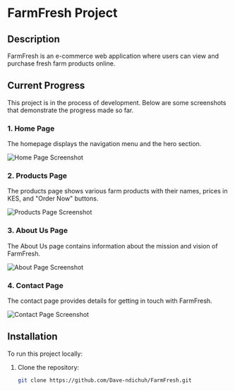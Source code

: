 # FarmFresh Project

## Description
FarmFresh is an e-commerce web application where users can view and purchase fresh farm products online.

## Current Progress
This project is in the process of development. Below are some screenshots that demonstrate the progress made so far.

### 1. Home Page
The homepage displays the navigation menu and the hero section.

![Home Page Screenshot](https://raw.githubusercontent.com/Dave-ndichuh/FarmFresh/master/assets/homepage.png)

### 2. Products Page
The products page shows various farm products with their names, prices in KES, and "Order Now" buttons.

![Products Page Screenshot](https://raw.githubusercontent.com/Dave-ndichuh/FarmFresh/master/assets/products.png)

### 3. About Us Page
The About Us page contains information about the mission and vision of FarmFresh.

![About Page Screenshot](https://raw.githubusercontent.com/Dave-ndichuh/FarmFresh/master/assets/about.png)

### 4. Contact Page
The contact page provides details for getting in touch with FarmFresh.

![Contact Page Screenshot](https://raw.githubusercontent.com/Dave-ndichuh/FarmFresh/master/assets/contact.png)

## Installation

To run this project locally:

1. Clone the repository:
   ```bash
   git clone https://github.com/Dave-ndichuh/FarmFresh.git
